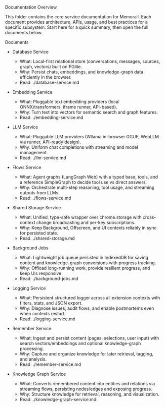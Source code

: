 Documentation Overview

This folder contains the core service documentation for Memorall. Each document provides architecture, APIs, usage, and best practices for a specific subsystem. Start here for a quick summary, then open the full documents below.

Documents

- Database Service
  - What: Local-first relational store (conversations, messages, sources, graph, vectors) built on PGlite.
  - Why: Persist chats, embeddings, and knowledge-graph data efficiently in the browser.
  - Read: ./database-service.md

- Embedding Service
  - What: Pluggable text embedding providers (local ONNX/transformers, iframe runner, API-based).
  - Why: Turn text into vectors for semantic search and graph features.
  - Read: ./embedding-service.md

- LLM Service
  - What: Pluggable LLM providers (Wllama in-browser GGUF, WebLLM via runner, API-ready design).
  - Why: Uniform chat completions with streaming and model management.
  - Read: ./llm-service.md

- Flows Service
  - What: Agent graphs (LangGraph Web) with a typed base, tools, and a reference SimpleGraph to decide tool use vs direct answers.
  - Why: Orchestrate multi-step reasoning, tool usage, and streaming outputs from LLMs.
  - Read: ./flows-service.md

- Shared Storage Service
  - What: Unified, type-safe wrapper over chrome.storage with cross-context change broadcasting and per-key subscriptions.
  - Why: Keep Background, Offscreen, and UI contexts reliably in sync for persisted state.
  - Read: ./shared-storage.md

- Background Jobs
  - What: Lightweight job queue persisted in IndexedDB for saving content and knowledge-graph conversions with progress tracking.
  - Why: Offload long-running work, provide resilient progress, and keep UIs responsive.
  - Read: ./background-jobs.md

- Logging Service
  - What: Persistent structured logger across all extension contexts with filters, stats, and JSON export.
  - Why: Diagnose issues, audit flows, and enable postmortems even when contexts restart.
  - Read: ./logging-service.md

- Remember Service
  - What: Ingest and persist content (pages, selections, user input) with search vectors/embeddings and optional knowledge-graph processing.
  - Why: Capture and organize knowledge for later retrieval, tagging, and analysis.
  - Read: ./remember-service.md

- Knowledge Graph Service
  - What: Converts remembered content into entities and relations via streaming flows, persisting nodes/edges and exposing progress.
  - Why: Structure knowledge for retrieval, reasoning, and visualization.
  - Read: ./knowledge-graph-service.md
